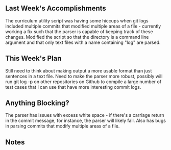 ## Last Week's Accomplishments

The curriculum utility script was having some hiccups when git logs included multiple commits that modified multiple areas of a file - currently working a fix such that the parser is capable of keeping track of these changes. Modified the script so that the directory is a command line argument and that only text files with a name containing "log" are parsed.

## This Week's Plan

Still need to think about making output a more usable format than just sentences in a text file. Need to make the parser more robust, possibly will run git log -p on other repositories on Github to compile a large number of test cases that I can use that have more interesting commit logs.

## Anything Blocking?

The parser has issues with excess white space - if there's a carriage return in the commit message, for instance, the parser will likely fail. Also has bugs in parsing commits that modify multiple areas of a file.

## Notes
